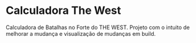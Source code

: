# Calculadora The West

 Calculadora de Batalhas no Forte do THE WEST.
 Projeto com o intuito de melhorar a mudança e visualização de mudanças em build.
